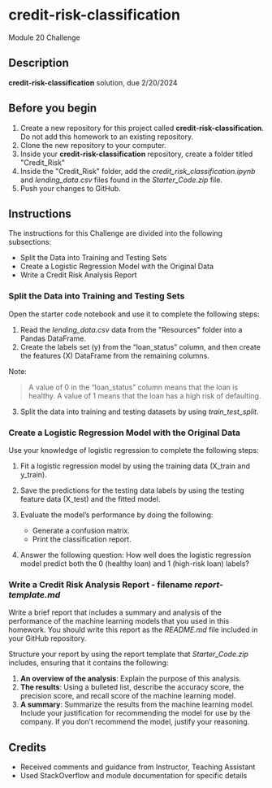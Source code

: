 
# credit-risk-classification
Module 20 Challenge


## Description 
**credit-risk-classification** solution, due 2/20/2024


## Before you begin 
1. Create a new repository for this project called **credit-risk-classification**. Do not add this homework to an existing repository.
2. Clone the new repository to your computer.
3. Inside your **credit-risk-classification** repository, create a folder titled "Credit_Risk"
4. Inside the "Credit_Risk" folder, add the _credit_risk_classification.ipynb_ and _lending_data.csv_ files found in the _Starter_Code.zip_ file.
5. Push your changes to GitHub.


## Instructions 
The instructions for this Challenge are divided into the following subsections:
* Split the Data into Training and Testing Sets
* Create a Logistic Regression Model with the Original Data
* Write a Credit Risk Analysis Report



### Split the Data into Training and Testing Sets
Open the starter code notebook and use it to complete the following steps:
1. Read the _lending_data.csv_ data from the "Resources" folder into a Pandas DataFrame.
2. Create the labels set (y) from the “loan_status” column, and then create the features (X) DataFrame from the remaining columns.

Note: 
> A value of 0 in the “loan_status” column means that the loan is healthy. 
> A value of 1 means that the loan has a high risk of defaulting.

3. Split the data into training and testing datasets by using _train_test_split_.


### Create a Logistic Regression Model with the Original Data
Use your knowledge of logistic regression to complete the following steps:
1. Fit a logistic regression model by using the training data (X_train and y_train).
2. Save the predictions for the testing data labels by using the testing feature data (X_test) and the fitted model.
3. Evaluate the model’s performance by doing the following:
    * Generate a confusion matrix.
    * Print the classification report.

4. Answer the following question: How well does the logistic regression model predict both the 0 (healthy loan) and 1 (high-risk loan) labels?


### Write a Credit Risk Analysis Report - filename _report-template.md_
Write a brief report that includes a summary and analysis of the performance of the machine learning models that you used in this homework. You should write this report as the _README.md_ file included in your GitHub repository.

Structure your report by using the report template that _Starter_Code.zip_ includes, ensuring that it contains the following:
1. **An overview of the analysis**: Explain the purpose of this analysis.
2. **The results**: Using a bulleted list, describe the accuracy score, the precision score, and recall score of the machine learning model.
3. **A summary**: Summarize the results from the machine learning model. Include your justification for recommending the model for use by the company. If you don’t recommend the model, justify your reasoning.


## Credits 
* Received comments and guidance from Instructor, Teaching Assistant 
* Used StackOverflow and module documentation for specific details
